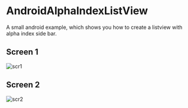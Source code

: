 # AndroidAlphaIndexListView
A small android example, which shows you how to create a listview with alpha index side bar.

## Screen 1
![scr1](https://user-images.githubusercontent.com/10849157/29252036-becfaf6a-8025-11e7-8849-1bcfabdefa0f.png)

## Screen 2
![scr2](https://user-images.githubusercontent.com/10849157/29252037-bed1c49e-8025-11e7-91b8-c6ff01c1a7d0.png)
